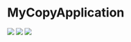 # MyCopyApplication


![](https://github.com/linecyc/MyCopyApplication/screenshots/p1.png)
![](https://github.com/linecyc/MyCopyApplication/screenshots/p2.png)
![](https://github.com/linecyc/MyCopyApplication/screenshots/p3.png)